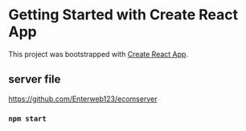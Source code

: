 # Getting Started with Create React App

This project was bootstrapped with [Create React App](https://github.com/facebook/create-react-app).

## server file

https://github.com/Enterweb123/ecomserver

### `npm start`
